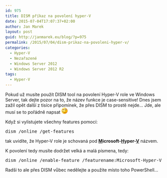 ```yaml
---
id: 975
title: DISM příkaz na povolení hyper-V
date: 2015-07-04T17:07:37+02:00
author: Jan Marek
layout: post
guid: http://janmarek.eu/blog/?p=975
permalink: /2015/07/04/dism-prikaz-na-povoleni-hyper-v/
categories:
  - Hyper-V
  - Nezařazené
  - Windows Server 2012
  - Windows Server 2012 R2
tags:
  - Hyper-V
---
```

Pokud už musíte použít DISM tool na povolení Hyper-V role ve Windows Server, tak dejte pozor na to, že název funkce je case-sensitive! Dnes jsem zažil opět další z tisíce připomínek, že přes DISM to prostě nejde… Jde, ale musí se to pořádně napsat <img class="wlEmoticon wlEmoticon-winkingsmile" style="border-style: none;" src="/wp-content/uploads/2015/09/wlEmoticon-winkingsmile.png" alt="Winking smile" /> 

Když si vylistujete všechny features pomocí:

<pre>dism /online /get-features</pre>

tak uvidíte, že Hyper-V role je schovaná pod **<u>M</u>icrosoft-<u>H</u>yper-<u>V</u>** názvem.

K povolení tedy musíte dodržet velká a malá písmena, tedy:

<pre>dism /online /enable-feature /featurename:Microsoft-Hyper-V</pre>

Radši to ale přes DISM vůbec nedělejte a použite místo toho PowerShell…
